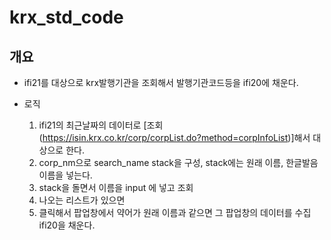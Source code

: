 # krx_std_code

## 개요

- ifi21를 대상으로 krx발행기관을 조회해서 발행기관코드등을 ifi20에 채운다.

- 로직
  1. ifi21의 최근날짜의 데이터로 [조회(https://isin.krx.co.kr/corp/corpList.do?method=corpInfoList)]해서 대상으로 한다.
  2. corp_nm으로 search_name stack을 구성, stack에는 원래 이름, 한글발음이름을 넣는다.
  3. stack을 돌면서 이름을 input 에 넣고 조회
  4. 나오는 리스트가 있으면
  5. 클릭해서 팝업창에서 약어가 원래 이름과 같으면 그 팝업창의 데이터를 수집 ifi20을 채운다.
